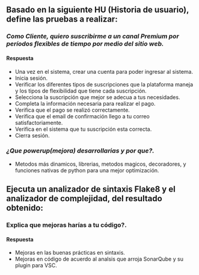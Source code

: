 ## Basado en la siguiente HU (Historia de usuario), define las pruebas a realizar:

### *Como Cliente, quiero suscribirme a un canal Premium por períodos flexibles de tiempo por medio del sitio web.*

#### Respuesta
 - Una vez en el sistema, crear una cuenta para poder ingresar al sistema.
 - Inicia sesión.
 - Verificar los diferentes tipos de suscripciones que la plataforma maneja y los tipos de flexibilidad que tiene cada suscripción.
 - Selecciona la suscripción que mejor se adecua a tus necesidades.
 - Completa la información necesaria para realizar el pago.
 - Verifica que el pago se realizó correctamente.
 - Verifica que el email de confirmación llego a tu correo satisfactoriamente.
 - Verifica en el sistema que tu suscripción esta correcta.
 - Cierra sesión.

 ### *¿Que powerup(mejora) desarrollarias y por que?.*
 - Metodos más dinamicos, librerias, metodos magicos, decoradores, y funciones nativas de python para una mejor optimización.
 

 ## Ejecuta un analizador de sintaxis Flake8 y el analizador de complejidad, del resultado obtenido:

 ### Explica que mejoras harías a tu código?.
 #### Respuesta
 - Mejoras en las buenas prácticas en sintaxis.
 - Mejoras en código de acuerdo al analsis que arroja SonarQube y su plugin para VSC.